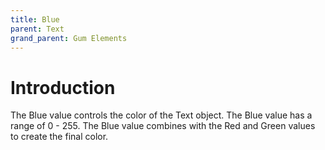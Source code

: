 ```yaml
---
title: Blue
parent: Text
grand_parent: Gum Elements
---
```


# Introduction

The Blue value controls the color of the Text object. The Blue value has a range of 0 - 255. The Blue value combines with the Red and Green values to create the final color.

